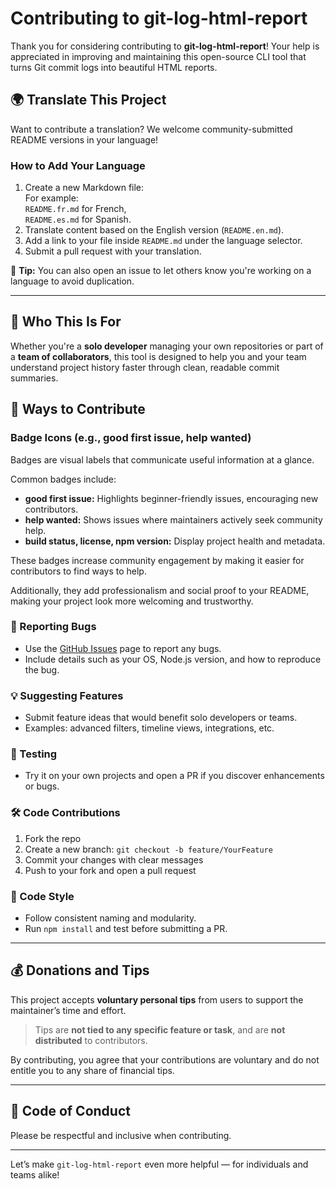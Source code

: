 # Contributing to git-log-html-report

Thank you for considering contributing to **git-log-html-report**! Your help is appreciated in improving and maintaining this open-source CLI tool that turns Git commit logs into beautiful HTML reports.

## 🌍 Translate This Project

Want to contribute a translation? We welcome community-submitted README versions in your language!

### How to Add Your Language

1. Create a new Markdown file:  
   For example:  
   `README.fr.md` for French,  
   `README.es.md` for Spanish.
2. Translate content based on the English version (`README.en.md`).
3. Add a link to your file inside `README.md` under the language selector.
4. Submit a pull request with your translation.

📝 **Tip:** You can also open an issue to let others know you're working on a language to avoid duplication.

---

## 🙌 Who This Is For

Whether you're a **solo developer** managing your own repositories or part of a **team of collaborators**, this tool is designed to help you and your team understand project history faster through clean, readable commit summaries.

## 🧰 Ways to Contribute

### Badge Icons (e.g., good first issue, help wanted)

Badges are visual labels that communicate useful information at a glance.

Common badges include:

- **good first issue:** Highlights beginner-friendly issues, encouraging new contributors.
- **help wanted:** Shows issues where maintainers actively seek community help.
- **build status, license, npm version:** Display project health and metadata.

These badges increase community engagement by making it easier for contributors to find ways to help.

Additionally, they add professionalism and social proof to your README, making your project look more welcoming and trustworthy.

### 🐛 Reporting Bugs

- Use the [GitHub Issues](https://github.com/sajjad-developer/git-log-html-report/issues) page to report any bugs.
- Include details such as your OS, Node.js version, and how to reproduce the bug.

### 💡 Suggesting Features

- Submit feature ideas that would benefit solo developers or teams.
- Examples: advanced filters, timeline views, integrations, etc.

### 🧪 Testing

- Try it on your own projects and open a PR if you discover enhancements or bugs.

### 🛠️ Code Contributions

1. Fork the repo
2. Create a new branch: `git checkout -b feature/YourFeature`
3. Commit your changes with clear messages
4. Push to your fork and open a pull request

### 🧼 Code Style

- Follow consistent naming and modularity.
- Run `npm install` and test before submitting a PR.

---

## 💰 Donations and Tips

This project accepts **voluntary personal tips** from users to support the maintainer’s time and effort.

> Tips are **not tied to any specific feature or task**, and are **not distributed** to contributors.

By contributing, you agree that your contributions are voluntary and do not entitle you to any share of financial tips.

---

## 🤝 Code of Conduct

Please be respectful and inclusive when contributing.

---

Let’s make `git-log-html-report` even more helpful — for individuals and teams alike!
